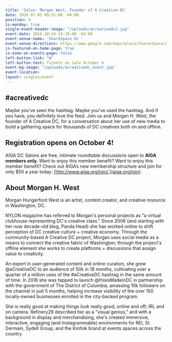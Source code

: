 ```yaml
---
title: 'Salon: Morgan West, Founder of A Creative DC'
date: 2016-07-03 09:51:00 -04:00
position: 6
is-monday: true
single-event-header-image: "/uploads/acreativedc2.jpg"
event-date: 2016-10-24 14:30:00 -04:00
event-venue-name: 'ShareSpace DC '
event-venue-directions: https://www.google.com/maps/place/Share+Space/@38.9183394,-77.0337447,17z/data=!4m8!1m2!2m1!1sShareSpace+DC++2121+14th+St+NW,+Washington,+DC+20009!3m4!1s0x89b7b7e7a6b30a3f:0x5fd84ed967f89da0!8m2!3d38.918354!4d-77.0316077
is-featured-on-home-page: true
is-even-on-events-page: false
left-button-link: "#"
left-button-text: Tickets on sale October 6
event-bg-image: "/uploads/acreativedc_event.jpg"
event-location: 
layout: singles/event
---
```


## #acreativedc

Maybe you've seen the hashtag. Maybe you've used the hashtag. And if you have, you definitely love the feed. Join us and Morgan H. West, the founder of A Creative DC, for a conversation about her use of new media to build a gathering space for thousands of DC creatives both on and offline.

## Registration opens on October 4!

AIGA DC Salons are free, intimate roundtable discussions open to **AIGA members only.** Want to enjoy this member benefit? Want to enjoy this member benefit? Check out AIGA’s new membership structure and join for only $50 a year today: [http://www.aiga.org/join/.](aiga.org/join)

## About Morgan H. West

Morgan Hungerford West is an artist, content creator, and creative resource in Washington, DC.

NYLON magazine has referred to Morgan's personal projects as "a virtual clubhouse representing DC's creative class." Since 2006 (and starting with her now decade-old blog, Panda Head) she has worked online to shift perception of DC creative culture \+ creative economy. Through the community-based A Creative DC project, Morgan uses social media as a means to connect the creative fabric of Washington; through the project's offline element she works to create platforms \+ discussions that assign value to creativity.

An expert in user-generated content and online curation, she grew @aCreativeDC to an audience of 50k in 18 months, cultivating over a quarter of a million uses of the #aCreativeDC hashtag in the same amount of time. In 2016 she was tapped to launch @thisisMadeinDC in partnership with the government of The District of Columbia, amassing 10k followers on the channel in just 5 months, helping increase visibility of the over 150 locally-owned businesses enrolled in the city-backed program.

She is really good at making things look really good, online and off; IRL and on camera. Refinery29 described her as a "visual genius," and with a background in display and merchandising, she's created immersive, interactive, engaging (and Instagrammable) environments for REI, St. Germain, Sydell Group, and the Kinfolk brand at events spaces across the country.
